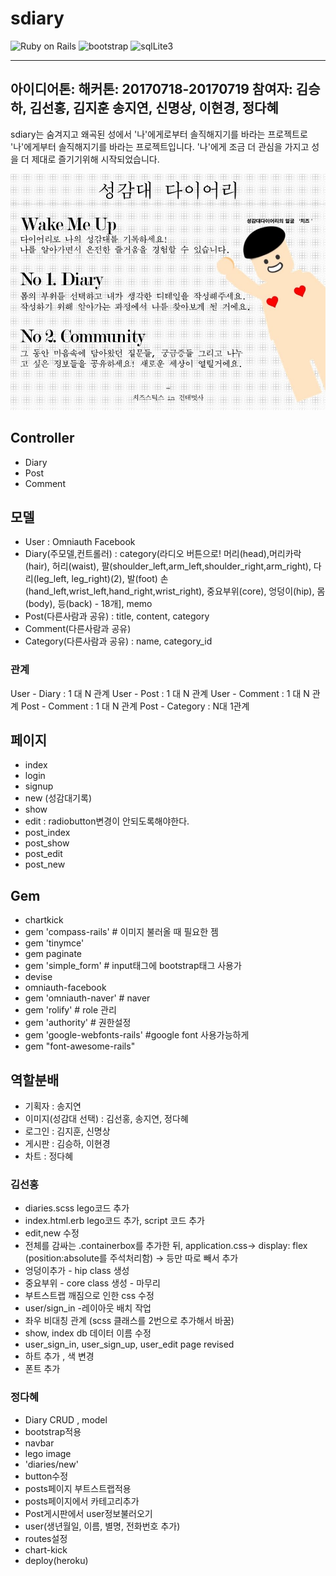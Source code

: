 # sdiary

![Ruby on Rails](https://img.shields.io/badge/rails-v4.2.5-green)
![bootstrap](https://img.shields.io/badge/bootstrap-4.0.0.beta-green.svg)
![sqlLite3](https://img.shields.io/badge/sqlLite3-black.svg)

---
아이디어톤: 
해커톤: 20170718-20170719
참여자: 김승하, 김선홍, 김지훈 송지연, 신명상, 이현경, 정다혜
---

<!-- 대표 페이지 이미지 추가, 정보 가져오기 -->
sdiary는 숨겨지고 왜곡된 성에서 '나'에게로부터 솔직해지기를 바라는 프로젝트로 '나'에게부터 솔직해지기를 바라는 프로젝트입니다.
'나'에게 조금 더 관심을 가지고 성을 더 제대로 즐기기위해 시작되었습니다.

![](./sdiary.JPG)

## Controller

- Diary
- Post
- Comment

## 모델

- User : Omniauth Facebook
- Diary(주모델,컨트롤러) : category(라디오 버튼으로! 머리(head),머리카락(hair), 허리(waist), 팔(shoulder_left,arm_left,shoulder_right,arm_right), 다리(leg_left, leg_right)(2), 발(foot) 손(hand_left,wrist_left,hand_right,wrist_right), 중요부위(core), 엉덩이(hip), 몸(body), 등(back) - 18개], memo 
- Post(다른사람과 공유) : title, content, category 
- Comment(다른사람과 공유)
- Category(다른사람과 공유) : name, category_id

### 관계

User - Diary : 1 대 N 관계
User - Post : 1 대 N 관계
User - Comment : 1 대 N 관계
Post - Comment : 1 대 N 관계
Post - Category : N대 1관계

## 페이지

- index
- login
- signup
- new (성감대기록)
- show
- edit : radiobutton변경이 안되도록해야한다.
- post_index
- post_show
- post_edit
- post_new

## Gem
- chartkick
- gem 'compass-rails' # 이미지 불러올 때 필요한 젬
- gem 'tinymce'
- gem paginate
- gem 'simple_form' # input태그에 bootstrap태그 사용가
- devise
- omniauth-facebook
- gem 'omniauth-naver' # naver
- gem 'rolify'     # role 관리
- gem 'authority'  # 권한설정
- gem 'google-webfonts-rails' #google font 사용가능하게
- gem "font-awesome-rails"


## 역할분배

- 기획자 : 송지연
- 이미지(성감대 선택) : 김선홍, 송지연, 정다혜
- 로그인 : 김지훈, 신명상
- 게시판 : 김승하, 이현경
- 차트 : 정다혜

### 김선홍

- diaries.scss lego코드 추가
- index.html.erb lego코드 추가, script 코드 추가
- edit,new 수정
- 전체를 감싸는 .containerbox를 추가한 뒤, application.css-> display: flex  
(position:absolute를 주석처리함) -> 등만 따로 빼서 추가 
- 엉덩이추가 - hip class 생성 
- 중요부위 - core class 생성 - 마무리
- 부트스트랩 깨짐으로 인한 css 수정
- user/sign_in -레이아웃 배치 작업 
- 좌우 비대칭 관계 (scss 클래스를 2번으로 추가해서 바꿈)
- show, index db 데이터 이름 수정 
- user_sign_in, user_sign_up, user_edit page revised
- 하트 추가 , 색 변경
- 폰트 추가 

### 정다혜

- Diary CRUD , model
- bootstrap적용
- navbar
- lego image
- 'diaries/new'
- button수정
- posts페이지 부트스트랩적용
- posts페이지에서 카테고리추가
- Post게시판에서 user정보불러오기
- user(생년월일, 이름, 별명, 전화번호 추가)
- routes설정
- chart-kick
- deploy(heroku)